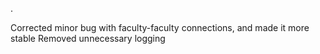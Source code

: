 .

Corrected minor bug with faculty-faculty connections, and made it more stable
Removed unnecessary logging